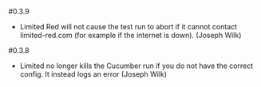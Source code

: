 #0.3.9
* Limited Red will not cause the test run to abort if it cannot contact limited-red.com (for example if the internet is down). (Joseph Wilk) 

#0.3.8
* Limited no longer kills the Cucumber run if you do not have the correct config. It instead logs an error (Joseph Wilk)